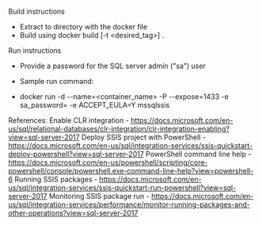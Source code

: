 Build instructions

* Extract to directory with the docker file
* Build using
    docker build [-t <desired_tag>] . 
	
Run instructions
* Provide a password for the SQL server admin ("sa") user

* Sample run command:
* docker run -d --name=<container_name> -P --expose=1433 -e sa_password=<password> -e ACCEPT_EULA=Y mssqlssis


References:
Enable CLR integration - https://docs.microsoft.com/en-us/sql/relational-databases/clr-integration/clr-integration-enabling?view=sql-server-2017
Deploy SSIS project with PowerShell - https://docs.microsoft.com/en-us/sql/integration-services/ssis-quickstart-deploy-powershell?view=sql-server-2017
PowerShell command line help - https://docs.microsoft.com/en-us/powershell/scripting/core-powershell/console/powershell.exe-command-line-help?view=powershell-6
Running SSIS packages - https://docs.microsoft.com/en-us/sql/integration-services/ssis-quickstart-run-powershell?view=sql-server-2017
Monitoring SSIS package run - https://docs.microsoft.com/en-us/sql/integration-services/performance/monitor-running-packages-and-other-operations?view=sql-server-2017
